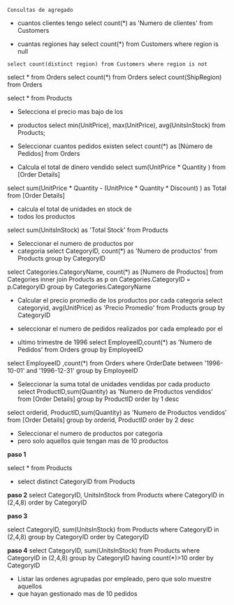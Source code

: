 ``Consultas de agregado``




- cuantos clientes tengo
select count(*) as 'Numero de clientes' 
from Customers

- cuantas regiones hay
select count(*) 
from Customers
where region is null


``select count(distinct region)
from Customers
where region is not ``

select * from Orders
select count(*) from Orders
select count(ShipRegion) from Orders

select * from Products

- Selecciona el precio mas bajo de los
- productos
select min(UnitPrice), max(UnitPrice),
avg(UnitsInStock)
from Products;

- Seleccionar cuantos pedidos existen 
select count(*) as [Número de Pedidos] 
from Orders

- Calcula el total de dinero vendido
select sum(UnitPrice * Quantity ) 
from [Order Details]

select sum(UnitPrice * Quantity - 
 (UnitPrice  * Quantity * Discount) ) as Total
from [Order Details]
- calcula el total de unidades en stock de 
- todos los productos

select sum(UnitsInStock) as 'Total Stock' 
from Products

- Seleccionar el numero de productos por
- categoria
select CategoryID, count(*) as 'Numero de productos' 
from Products
group by CategoryID

select Categories.CategoryName, 
count(*) as [Numero de Productos] 
from 
Categories
inner join Products as p
on Categories.CategoryID = p.CategoryID
group by Categories.CategoryName

- Calcular el precio promedio de los productos por cada categoria
select categoryid, avg(UnitPrice) as 'Precio Promedio'
from Products
group by CategoryID

- seleccionar el numero de pedidos realizados por cada empleado por el
- ultimo trimestre de 1996
select EmployeeID,count(*) as 'Numero de Pedidos'
from Orders
group by EmployeeID

select EmployeeID ,count(*) from Orders
where OrderDate between '1996-10-01' and '1996-12-31'
group by EmployeeID

- Seleccionar la suma total de unidades vendidas por cada producto
select ProductID,sum(Quantity) as 'Numero de Productos vendidos' 
from [Order Details]
group by ProductID
order by 1 desc

select orderid, ProductID,sum(Quantity) as 'Numero de Productos vendidos'
from [Order Details]
group by orderid, ProductID
order by 2 desc

- Seleccionar el numero de productos por categoria 
- pero solo aquellos quie tengan mas de 10 productos

**paso 1**

select * from Products
- select distinct CategoryID from Products

**paso 2**
select CategoryID, UnitsInStock from Products
where CategoryID in (2,4,8)
order by CategoryID

**paso 3**

select CategoryID, sum(UnitsInStock) 
from Products
where CategoryID in (2,4,8)
group by CategoryID
order by CategoryID

**paso 4**
select CategoryID, sum(UnitsInStock) 
from Products
where CategoryID in (2,4,8)
group by CategoryID
having count(*)>10
order by CategoryID

- Listar las ordenes agrupadas por empleado, pero que solo muestre aquellos
- que hayan gestionado mas de 10 pedidos